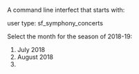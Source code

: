 A command line interfect that starts with:

user type: sf_symphony_concerts

Select the month for the season of 2018-19:

1. July 2018
2. August 2018
3. 
